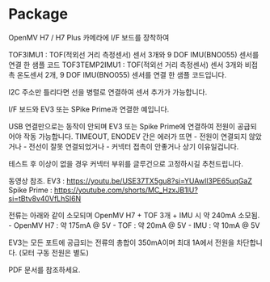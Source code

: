 # Package

OpenMV H7 / H7 Plus 카메라에 I/F 보드를 장착하여

TOF3IMU1 : TOF(적외선 거리 측정센서) 센서 3개와 9 DOF IMU(BNO055) 센서를 연결 한 샘플 코드
TOF3TEMP2IMU1 : TOF(적외선 거리 측정센서) 센서 3개와 비접촉 온도센서 2개, 9 DOF IMU(BNO055) 센서를 연결 한 샘플 코드입니다.

I2C 주소만 틀리다면 선을 병렬로 연결하여 센서 추가가 가능합니다.

I/F 보드와 EV3 또는 SPike Prime과 연결한 예입니다.

USB 연결만으로는 동작이 안되며 EV3 또는 Spike Prime에 연결하여 전원이 공급되어야 작동 가능합니다.
TIMEOUT, ENODEV 간은 에러가 뜨면
    - 전원이 연결되지 않았거나
    - 전선이 잘못 연결되었거나
    - 커넥터 접촉이 안좋거나
상기 이유일겁니다.

테스트 후 이상이 없을 경우 커넥터 부위를 글루건으로 고정하시길 추천드립니다.

동영상 참조.
EV3 : https://youtu.be/USE37TX5gu8?si=YUAwIl3PE65uqGaZ
Spike Prime : https://youtube.com/shorts/MC_HzxJB1lU?si=tBtv8v40VfLhSl6N

전류는 아래와 같이 소모되며 OpenMV H7 + TOF 3개 + IMU 시 약 240mA 소모됨.
    - OpenMV H7 : 약 175mA @ 5V
    - TOF : 약 20mA @ 5V
    - IMU : 약 10mA @ 5V

EV3는 모든 포트에 공급되는 전류의 총합이 350mA이며 최대 1A에서 전원을 차단합니다. (모터 구동 전원은 별도)

PDF 문서를 참조하세요.